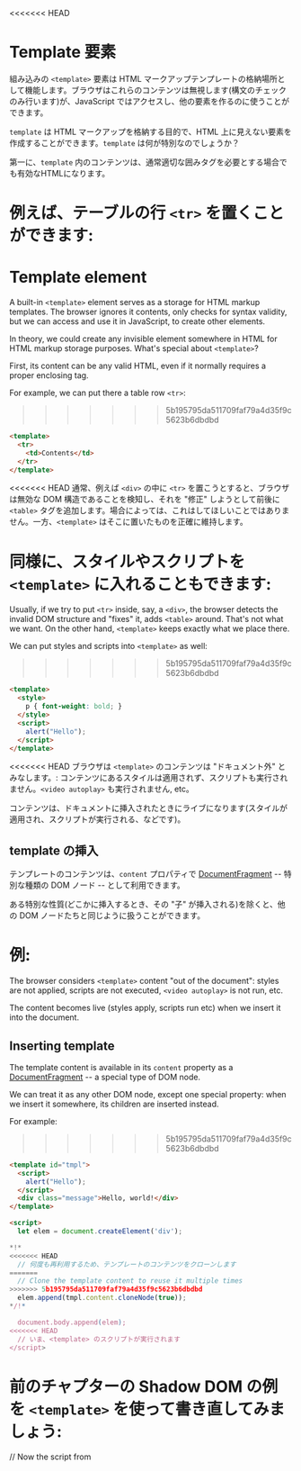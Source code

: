 
<<<<<<< HEAD
# Template 要素

組み込みの `<template>` 要素は HTML マークアップテンプレートの格納場所として機能します。ブラウザはこれらのコンテンツは無視します(構文のチェックのみ行います)が、JavaScript ではアクセスし、他の要素を作るのに使うことができます。

`template` は HTML マークアップを格納する目的で、HTML 上に見えない要素を作成することができます。`template` は何が特別なのでしょうか？

第一に、`template` 内のコンテンツは、通常適切な囲みタグを必要とする場合でも有効なHTMLになります。

例えば、テーブルの行 `<tr>` を置くことができます:
=======
# Template element

A built-in `<template>` element serves as a storage for HTML markup templates. The browser ignores it contents, only checks for syntax validity, but we can access and use it in JavaScript, to create other elements.

In theory, we could create any invisible element somewhere in HTML for HTML markup storage purposes. What's special about `<template>`?

First, its content can be any valid HTML, even if it normally requires a proper enclosing tag.

For example, we can put there a table row `<tr>`:
>>>>>>> 5b195795da511709faf79a4d35f9c5623b6dbdbd
```html
<template>
  <tr>
    <td>Contents</td>
  </tr>
</template>
```

<<<<<<< HEAD
通常、例えば `<div>` の中に `<tr>` を置こうとすると、ブラウザは無効な DOM 構造であることを検知し、それを "修正" しようとして前後に `<table>` タグを追加します。場合によっては、これはしてほしいことではありません。一方、`<template>` はそこに置いたものを正確に維持します。

同様に、スタイルやスクリプトを `<template>` に入れることもできます:
=======
Usually, if we try to put `<tr>` inside, say, a `<div>`, the browser detects the invalid DOM structure and "fixes" it, adds `<table>` around. That's not what we want. On the other hand, `<template>` keeps exactly what we place there.

We can put styles and scripts into `<template>` as well:
>>>>>>> 5b195795da511709faf79a4d35f9c5623b6dbdbd

```html
<template>
  <style>
    p { font-weight: bold; }
  </style>
  <script>
    alert("Hello");
  </script>
</template>
```

<<<<<<< HEAD
ブラウザは `<template>` のコンテンツは "ドキュメント外" とみなします。: コンテンツにあるスタイルは適用されず、スクリプトも実行されません。`<video autoplay>` も実行されません, etc。

コンテンツは、ドキュメントに挿入されたときにライブになります(スタイルが適用され、スクリプトが実行される、などです)。

## template の挿入

テンプレートのコンテンツは、`content` プロパティで [DocumentFragment](info:modifying-document#document-fragment) -- 特別な種類の DOM ノード -- として利用できます。

ある特別な性質(どこかに挿入するとき、その "子" が挿入される)を除くと、他の DOM ノードたちと同じように扱うことができます。

例:
=======
The browser considers `<template>` content "out of the document": styles are not applied, scripts are not executed, `<video autoplay>` is not run, etc.

The content becomes live (styles apply, scripts run etc) when we insert it into the document.

## Inserting template

The template content is available in its `content` property as a [DocumentFragment](info:modifying-document#document-fragment) -- a special type of DOM node.

We can treat it as any other DOM node, except one special property: when we insert it somewhere, its children are inserted instead.

For example:
>>>>>>> 5b195795da511709faf79a4d35f9c5623b6dbdbd

```html run
<template id="tmpl">
  <script>
    alert("Hello");
  </script>
  <div class="message">Hello, world!</div>
</template>

<script>
  let elem = document.createElement('div');

*!*
<<<<<<< HEAD
  // 何度も再利用するため、テンプレートのコンテンツをクローンします
=======
  // Clone the template content to reuse it multiple times
>>>>>>> 5b195795da511709faf79a4d35f9c5623b6dbdbd
  elem.append(tmpl.content.cloneNode(true));
*/!*

  document.body.append(elem);
<<<<<<< HEAD
  // いま、<template> のスクリプトが実行されます
</script>
```

前のチャプターの Shadow DOM の例を `<template>` を使って書き直してみましょう:
=======
  // Now the script from <template> runs
</script>
```

Let's rewrite a Shadow DOM example from the previous chapter using `<template>`:
>>>>>>> 5b195795da511709faf79a4d35f9c5623b6dbdbd

```html run untrusted autorun="no-epub" height=60
<template id="tmpl">
  <style> p { font-weight: bold; } </style>
  <p id="message"></p>
</template>

<div id="elem">Click me</div>

<script>
  elem.onclick = function() {
    elem.attachShadow({mode: 'open'});

*!*
    elem.shadowRoot.append(tmpl.content.cloneNode(true)); // (*)
*/!*

    elem.shadowRoot.getElementById('message').innerHTML = "Hello from the shadows!";
  };
</script>
```

<<<<<<< HEAD
行 `(*)` では、`DocumentFragment` として `temp.content` をクローンして挿入しています。結果、その子(`<style>`, `<p>`)が代わりに挿入されています。


これらは Shadow DOM を形成します:
=======
In the line `(*)` when we clone and insert `tmpl.content`, as its `DocumentFragment`, its children (`<style>`, `<p>`) are inserted instead.

They form the shadow DOM:
>>>>>>> 5b195795da511709faf79a4d35f9c5623b6dbdbd

```html
<div id="elem">
  #shadow-root
    <style> p { font-weight: bold; } </style>
    <p id="message"></p>
</div>
```

<<<<<<< HEAD
## サマリ

要約すると:

- `<template>` コンテンツは文法的に正しい任意の HTML になります。
- `<template>` コンテンツは "ドキュメントの外" とみなされます。そのため、何も影響しません。
- JavaScript で `template.content` にアクセスでき、クローンすることで新しいコンポーネントで再利用できます。

`<template>` タグはとてもユニークです。なぜなら:

- ブラウザはその内部の HTML 構文をチェックします(スクリプト内でテンプレート文字列を使用するのとは対照的に)。
- それでも、適切なラッパー(e.g. `<tr>`)がないと意味がないようなものでも最上位の HTML タグとして使用することができます。
- コンテンツはインタラクティブです: ドキュメントに挿入されたときに、スクリプトを実行したり `<video autoplay>` を再生します。

`<template>` 要素自身は繰り返しの仕組みやデータバインディング、変数への代入などの機能はありませんが、この上にそれらを実装していくことができます。
=======
## Summary

To summarize:

- `<template>` content can be any syntactically correct HTML.
- `<template>` content is considered "out of the document", so it doesn't affect anything.
- We can access `template.content` from JavaScript, clone it to reuse in a new component.

The `<template>` tag is quite unique, because:

- The browser checks HTML syntax inside it (as opposed to using a template string inside a script).
- ...But still allows use of any top-level HTML tags, even those that don't make sense without proper wrappers (e.g. `<tr>`).
- The content becomes interactive: scripts run, `<video autoplay>` plays etc, when inserted into the document.

The `<template>` element does not feature any iteration mechanisms, data binding or variable substitutions, but we can implement those on top of it.
>>>>>>> 5b195795da511709faf79a4d35f9c5623b6dbdbd
